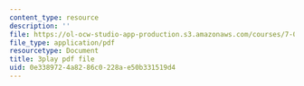 ```yaml
---
content_type: resource
description: ''
file: https://ol-ocw-studio-app-production.s3.amazonaws.com/courses/7-01sc-fundamentals-of-biology-fall-2011/0e3389724a8286c0228ae50b331519d4_uERjKWXO4NQ.pdf
file_type: application/pdf
resourcetype: Document
title: 3play pdf file
uid: 0e338972-4a82-86c0-228a-e50b331519d4
---
```

